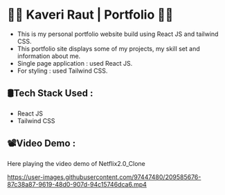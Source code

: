 # 👩‍💻 Kaveri Raut | Portfolio 👩‍💻 #
- This is my personal portfolio website build using React JS and tailwind CSS. 
- This portfolio site displays some of my projects, my skill set and information about me.
- Single page application : used React JS.
- For styling : used Tailwind CSS.

## 🛢Tech Stack Used : 
- React JS
- Tailwind CSS


## 📽Video Demo :

Here playing the video demo of Netflix2.0_Clone

https://user-images.githubusercontent.com/97447480/209585676-87c38a87-9619-48d0-907d-94c15746dca6.mp4

